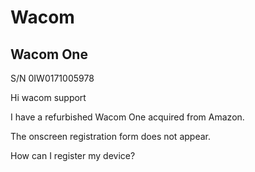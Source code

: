 # Wacom


## Wacom One

S/N 0IW0171005978

Hi wacom support

I have a refurbished Wacom One acquired from Amazon.

The onscreen registration form does not appear.

How can I register my device?
